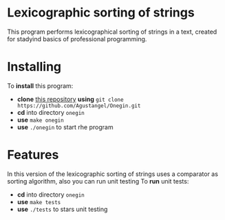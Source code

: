 # Lexicographic sorting of strings
This program performs lexicographical sorting of strings in a text, created for stadyind basics of professional programming.

# Installing
To **install** this program:
- **clone** [this repository](https://github.com/Agustangel/Onegin) **using** `git clone https://github.com/Agustangel/Onegin.git`
- **cd** into directory `onegin`
- **use** `make onegin`
- **use** `./onegin` to start rhe program

# Features
In this version of the lexicographic sorting of strings uses a comparator as sorting algorithm, also you can run unit testing
To **run** unit tests:
- **cd** into directory `onegin`
- **use** `make tests`
- **use** `./tests` to stars unit testing